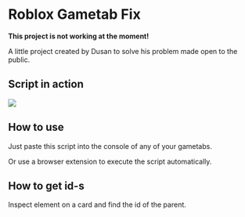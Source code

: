 # Roblox Gametab Fix

**This project is not working at the moment!**

A little project created by Dusan to solve his problem made open to the public.

## Script in action

![](https://media.giphy.com/media/abN4BjeLYby9VPvGTs/giphy.gif)

## How to use

Just paste this script into the console of any of your gametabs. 

Or use a browser extension to execute the script automatically.

## How to get id-s

Inspect element on a card and find the id of the parent. 



